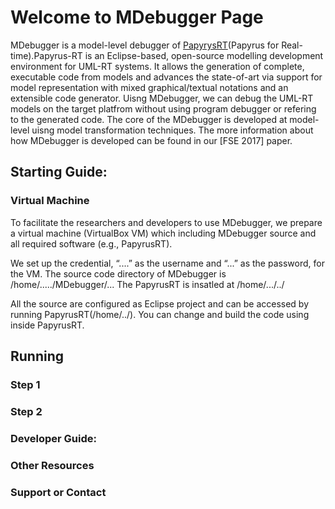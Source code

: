 # Welcome to MDebugger Page
MDebugger is a model-level debugger of [PapyrysRT](https://eclipse.org/papyrus-rt/)(Papyrus for Real-time).Papyrus-RT is an Eclipse-based, open-source modelling development environment for UML-RT systems. It allows the generation of complete, executable code from models and advances the state-of-art via support for model representation with mixed graphical/textual notations and an extensible code generator. Uisng MDebugger, we can debug the UML-RT models on the target platfrom without using program debugger or refering to the generated code. The core of the MDebugger is developed at model-level uisng model transformation techniques. The more information about how MDebugger is developed can be found in our [FSE 2017] paper.


## Starting Guide:
### Virtual Machine

To facilitate the researchers and developers to use MDebugger, we prepare a virtual machine (VirtualBox VM) which including MDebugger source  and all required software (e.g., PapyrusRT).

We set up the credential, “....” as the username and “...” as the password, for the VM. The source code directory of MDebugger is /home/...../MDebugger/... 
The PapyrusRT is insatled at /home/.../../

All the source are configured as Eclipse project and can be accessed by running PapyrusRT(/home/../). You can change and build the code using inside PapyrusRT.

## Running
### Step 1
### Step 2

### Developer Guide:
### Other Resources


### Support or Contact

